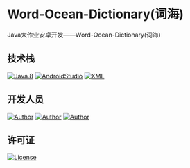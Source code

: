 # Word-Ocean-Dictionary(词海)
Java大作业安卓开发——Word-Ocean-Dictionary(词海)
## 技术栈
[![Java.8](https://img.shields.io/badge/Java-%3E%3D8-brown)](https://developer.oracle.com/java/)
[![AndroidStudio](https://img.shields.io/badge/AndroidStudio-API28-red)](https://developer.android.google.cn/studio/)
[![XML](https://img.shields.io/badge/XML-1.0-blue)](https://xml.apache.org/)

## 开发人员

[![Author](https://img.shields.io/badge/Author-周恩申(Zhoues)-yellow.svg "Author")](https://www.zhoues.com)
[![Author](https://img.shields.io/badge/Author-李毅骁(FireAngelx)-brightgreen.svg "Author")](https://2947653177@qq.com)
[![Author](https://img.shields.io/badge/Author-李思睿(ZQRuii)-purple.svg "Author")](https://2947653177@qq.com)

## 许可证
[![License](https://img.shields.io/badge/License-Apache-green.svg "License")](https://www.apache.org/licenses/LICENSE-2.0)
